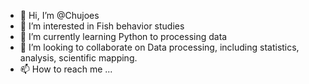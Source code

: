 - 👋 Hi, I’m @Chujoes
- 👀 I’m interested in Fish behavior studies
- 🌱 I’m currently learning Python to processing data 
- 💞️ I’m looking to collaborate on Data processing, including statistics, analysis, scientific mapping.
- 📫 How to reach me ...

<!---
Chujoes/Chujoes is a ✨ special ✨ repository because its `README.md` (this file) appears on your GitHub profile.
You can click the Preview link to take a look at your changes.
--->
